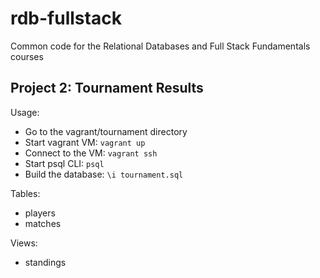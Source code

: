 rdb-fullstack
=============

Common code for the Relational Databases and Full Stack Fundamentals courses


Project 2: Tournament Results
-----------------------------

Usage:

- Go to the vagrant/tournament directory
- Start vagrant VM: `vagrant up`
- Connect to the VM: `vagrant ssh`
- Start psql CLI: `psql`
- Build the database: `\i tournament.sql`

Tables:

- players
- matches

Views:

- standings